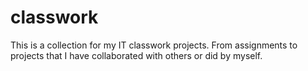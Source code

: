 # classwork

This is a collection for my IT classwork projects. From assignments to projects that I have collaborated with others or did by myself.